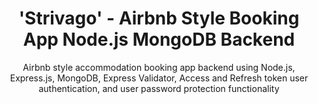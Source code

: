 <h1 align="center">'Strivago' - Airbnb Style Booking App Node.js MongoDB Backend</h1>

<p align="center">Airbnb style accommodation booking app backend using Node.js, Express.js, MongoDB, Express Validator, Access and Refresh token user authentication, and user password protection functionality</p>
